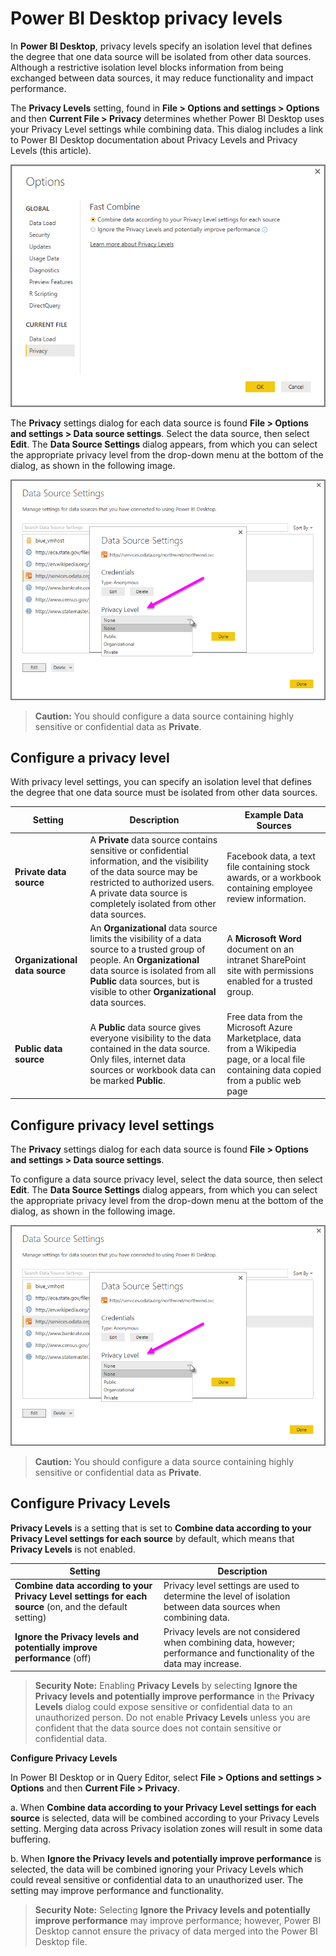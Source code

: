 ﻿<properties
   pageTitle="Power BI Desktop privacy levels"
   description="Power BI Desktop privacy levels"
   services="powerbi"
   documentationCenter=""
   authors="davidiseminger"
   manager="erikre"
   backup=""
   editor=""
   tags=""
   qualityFocus="no"
   qualityDate=""/>

<tags
   ms.service="powerbi"
   ms.devlang="NA"
   ms.topic="article"
   ms.tgt_pltfrm="NA"
   ms.workload="powerbi"
   ms.date="09/06/2017"
   ms.author="davidi"/>
# Power BI Desktop privacy levels

In **Power BI Desktop**, privacy levels specify an isolation level that defines the degree that one data source will be isolated from other data sources. Although a restrictive isolation level blocks information from being exchanged between data sources, it may reduce functionality and impact performance.

The **Privacy Levels** setting, found in **File > Options and settings > Options** and then **Current File > Privacy** determines whether Power BI Desktop uses your Privacy Level settings while combining data. This dialog includes a link to Power BI Desktop documentation about Privacy Levels and Privacy Levels (this article).

![](media/powerbi-desktop-privacy-levels/desktop_PrivacyLevels1.png)

 The **Privacy** settings dialog for each data source is found **File > Options and settings > Data source settings**. Select the data source, then select **Edit**. The **Data Source Settings** dialog appears, from which you can select the appropriate privacy level from the drop-down menu at the bottom of the dialog, as shown in the following image.

 ![](media/powerbi-desktop-privacy-levels/desktop_PrivacyLevels2.png)

 > **Caution:** You should configure a data source containing highly sensitive or confidential data as **Private**.



## Configure a privacy level

With privacy level settings, you can specify an isolation level that defines the degree that one data source must be isolated from other data sources.


|Setting|Description|Example Data Sources |
|---|---|---|
|**Private data source**|A **Private** data source contains sensitive or confidential information, and the visibility of the data source may be restricted to authorized users. A private data source is completely isolated from other data sources.|Facebook data, a text file containing stock awards, or a workbook containing employee review information.|
|**Organizational  data source**| An **Organizational** data source limits the visibility of a data source to a trusted group of people. An **Organizational** data source is isolated from all **Public** data sources, but is visible to other **Organizational** data sources.| A **Microsoft Word** document on an intranet SharePoint site with permissions enabled for a trusted group.|
|**Public data source**| A **Public** data source gives everyone visibility to the data contained in the data source. Only files, internet data sources or workbook data can be marked **Public**. |Free data from the Microsoft Azure Marketplace, data from a Wikipedia page, or a local file containing data copied from a public web page


## Configure privacy level settings

The **Privacy** settings dialog for each data source is found **File > Options and settings > Data source settings**.

To configure a data source privacy level, select the data source, then select **Edit**. The **Data Source Settings** dialog appears, from which you can select the appropriate privacy level from the drop-down menu at the bottom of the dialog, as shown in the following image.

![](media/powerbi-desktop-privacy-levels/desktop_PrivacyLevels2.png)

> **Caution:** You should configure a data source containing highly sensitive or confidential data as **Private**.

## Configure Privacy Levels

**Privacy Levels** is a setting that is set to **Combine data according to your Privacy Level settings for each source** by default, which means that **Privacy Levels** is not enabled.

|Setting|Description|
|---|---|
|**Combine data according to your Privacy Level settings for each source** (on, and the default setting)|Privacy level settings are used to determine the level of isolation between data sources when combining data.|
|**Ignore the Privacy levels and potentially improve performance** (off)| Privacy levels are not considered when combining data, however; performance and functionality of the data may increase.

 > **Security Note:** Enabling **Privacy Levels** by selecting **Ignore the Privacy levels and potentially improve performance** in the **Privacy Levels** dialog could expose sensitive or confidential data to an unauthorized person. Do not enable **Privacy Levels** unless you are confident that the data source does not contain sensitive or confidential data.

**Configure Privacy Levels**

In Power BI Desktop or in Query Editor, select **File > Options and settings > Options** and then **Current File > Privacy**.

a. When **Combine data according to your Privacy Level settings for each source** is selected, data will be combined according to your Privacy Levels setting. Merging data across Privacy isolation zones will result in some data buffering.

b. When **Ignore the Privacy levels and potentially improve performance** is selected, the data will be combined ignoring your Privacy Levels which could reveal sensitive or confidential data to an unauthorized user. The setting may improve performance and functionality.

> **Security Note:** Selecting **Ignore the Privacy levels and potentially improve performance** may improve performance; however, Power BI Desktop cannot ensure the privacy of data merged into the Power BI Desktop file.
